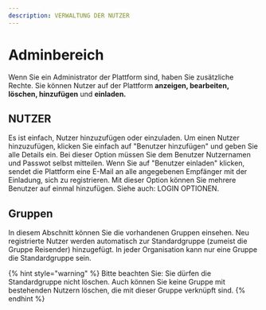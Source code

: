 ```yaml
---
description: VERWALTUNG DER NUTZER
---
```


# Adminbereich

Wenn Sie ein Administrator der Plattform sind, haben Sie zusätzliche Rechte. Sie können Nutzer auf der Plattform **anzeigen, bearbeiten, löschen, hinzufügen** und **einladen.**

## NUTZER

Es ist einfach, Nutzer hinzuzufügen oder einzuladen. Um einen Nutzer hinzuzufügen, klicken Sie einfach auf "Benutzer hinzufügen" und geben Sie alle Details ein. Bei dieser Option müssen Sie dem Benutzer Nutzernamen und Passwot selbst mitteilen. Wenn Sie auf "Benutzer einladen" klicken, sendet die Plattform eine E-Mail an alle angegebenen Empfänger mit der Einladung, sich zu registrieren. Mit dieser Option können Sie mehrere Benutzer auf einmal hinzufügen. Siehe auch: LOGIN OPTIONEN.

## Gruppen

In diesem Abschnitt können Sie die vorhandenen Gruppen einsehen. Neu registrierte Nutzer werden automatisch zur Standardgruppe \(zumeist die Gruppe Reisender\) hinzugefügt. In jeder Organisation kann nur eine Gruppe die Standardgruppe sein.

{% hint style="warning" %}
Bitte beachten Sie: Sie dürfen die Standardgruppe nicht löschen. Auch können Sie keine Gruppe mit bestehenden Nutzern löschen, die mit dieser Gruppe verknüpft sind.
{% endhint %}

